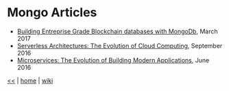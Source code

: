# Mongo Articles

+ [Building Entreprise Grade Blockchain databases with MongoDb](https://webassets.mongodb.com/_com_assets/collateral/mongodb_blockchain.pdf), March 2017 
+ [Serverless Architectures: The Evolution of Cloud Computing](https://webassets.mongodb.com/serverless_architectures_the_evolution_of_cloud_computing.pdf), September 2016
+ [Microservices: The Evolution of Building Modern Applications](https://webassets.mongodb.com/microservices_white_paper.pdf), June 2016



 


[<<](../nosql.md) 
|
[home](../README.md) 
| 
[wiki](https://github.com/illegitimis/Tutorial/wiki)